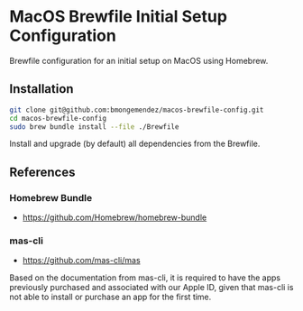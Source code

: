# MacOS Brewfile Initial Setup Configuration
Brewfile configuration for an initial setup on MacOS using Homebrew.

## Installation
```zsh
git clone git@github.com:bmongemendez/macos-brewfile-config.git
cd macos-brewfile-config
sudo brew bundle install --file ./Brewfile
```
Install and upgrade (by default) all dependencies from the Brewfile.

## References
### Homebrew Bundle
- https://github.com/Homebrew/homebrew-bundle

### mas-cli
- https://github.com/mas-cli/mas

Based on the documentation from mas-cli, it is required to have the apps previously purchased and associated with our Apple ID, given that mas-cli is not able to install or purchase an app for the first time.

